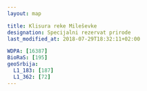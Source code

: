 ```yaml
---
layout: map

title: Klisura reke Mileševke
designation: Specijalni rezervat prirode
last_modified_at: 2018-07-29T18:32:11+02:00

WDPA: [16387]
BioRaS: [195]
geoSrbija:
  L1_183: [187]
  L1_362: [72]
---
```

